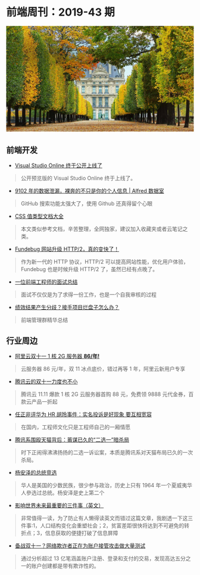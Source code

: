 # 前端周刊：2019-43 期

[![](/img/bing/20191107.png?imageMogr2/thumbnail/960x)](https://cn.bing.com/search?q=杜乐丽花园)

## 前端开发

- [Visual Studio Online 终于公开上线了](https://www.oschina.net/news/111077/visual-studio-online)

> 公开预览版的 Visual Studio Online 终于上线了。

- [9102 年的数据泄漏，裸奔的不只是你的个人信息 | Alfred 数据室](https://mp.weixin.qq.com/s?__biz=MzIyMDExNjE0Mg==&mid=2247484126&idx=1&sn=11c284b8815d24f441187d83c9cc08a5)

> GitHub 搜索功能太强大了，使用 Github 还真得留个心眼

- [CSS 值类型文档大全](https://www.zhangxinxu.com/wordpress/2019/11/css-value-type/)

> 本文类似参考文档，辛苦整理，全网独家，建议加入收藏夹或者云笔记之类。

- [Fundebug 网站升级 HTTP/2，真的变快了！](https://blog.fundebug.com/2019/10/28/speedup-fundebug-by-using-http2/)

> 作为新一代的 HTTP 协议，HTTP/2 可以提高网站性能，优化用户体验，Fundebug 也是时候升级 HTTP/2 了，虽然已经有点晚了。

- [一位前端工程师的面试总结](https://4ark.me/post/27a6e4df.html)

> 面试不仅仅是为了求得一份工作，也是一个自我审核的过程

- [绩效结果产生分歧？接手项目烂盘子怎么办？](https://www.yuque.com/iscott/tl/ymgs2c)

> 前端管理群精华总结

## 行业周边

- [阿里云双十一 1 核 2G 服务器 **86/年!**](https://www.aliyun.com/1111/2019/group-buying-share?ptCode=9D298960E551E698B37AE7BB83BCB271647C88CF896EF535&userCode=y31qmczl&share_source=copy_link)

> 云服务器 86 元/年，双 11 冰点底价，错过再等 1 年，阿里云新用户专享

- [腾讯云的双十一力度也不小](https://cloud.tencent.com/act/cps/redirect?redirect=1050&cps_key=55b0d6026f97f5980bceec15fcefa0af&from=console)

> 腾讯云 11.11 爆款 1 核 2G 云服务器首购 88 元，免费领 9888 元代金券，百款云产品一折起

- [任正非评华为 HR 胡玲事件：实名投诉是好现象 要互相宽容](https://www.cnbeta.com/articles/tech/907103.htm)

> 在国内，工程师文化只是工程师自己的一厢情愿

- [腾讯系围殴天猫背后：蓄谋已久的“二选一”暗杀局](https://www.tmtpost.com/4185632.html)

> 时下正闹得沸沸扬扬的二选一诉讼案，本质是腾讯系对天猫布局已久的一次杀局。

- [杨安泽的总统竞选](http://www.ruanyifeng.com/blog/2019/11/andrew-yang.html)

> 华人是美国的少数民族，很少参与政治，历史上只有 1964 年一个夏威夷华人參选过总统。杨安泽是史上第二个

- [影响世界未来最重要的三件事（英文）](https://www.collaborativefund.com/blog/three-big-things-the-most-important-forces-shaping-the-world/)

> 非常值得一读，为了防止有人懒得读英文而错过这篇文章，我剧透一下这三件事:1，人口结构变化会重塑社会；2，贫富差距很快将达到不可避免的转折点；3，信息获取的便捷打破了信息屏障

- [备战双十一？网络欺诈者正在为账户接管攻击做大量测试](https://www.freebuf.com/articles/paper/219649.html)

> 通过分析超过 13 亿笔涵盖账户注册、登录和支付的交易，发现高达五分之一的账户创建都是带有欺诈性的。
